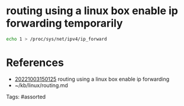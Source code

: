 # routing using a linux box enable ip forwarding temporarily
```bash
echo 1 > /proc/sys/net/ipv4/ip_forward
```

# References
- [20221003150125](/zet/20221003150125/) routing using a linux box enable ip forwarding
- ~/kb/linux/routing.md

Tags:
    #assorted

